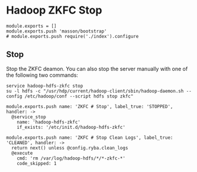 
# Hadoop ZKFC Stop

    module.exports = []
    module.exports.push 'masson/bootstrap'
    # module.exports.push require('./index').configure

## Stop

Stop the ZKFC deamon. You can also stop the server manually with one of
the following two commands:

```
service hadoop-hdfs-zkfc stop
su -l hdfs -c "/usr/hdp/current/hadoop-client/sbin/hadoop-daemon.sh --config /etc/hadoop/conf --script hdfs stop zkfc"
```

    module.exports.push name: 'ZKFC # Stop', label_true: 'STOPPED', handler: ->
      @service_stop
        name: 'hadoop-hdfs-zkfc'
        if_exists: '/etc/init.d/hadoop-hdfs-zkfc'

    module.exports.push name: 'ZKFC # Stop Clean Logs', label_true: 'CLEANED', handler: ->
      return next() unless @config.ryba.clean_logs
      @execute
        cmd: 'rm /var/log/hadoop-hdfs/*/*-zkfc-*'
        code_skipped: 1
